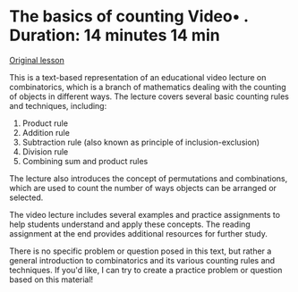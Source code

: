 # The basics of counting Video• . Duration: 14 minutes 14 min

[Original lesson](https://www.coursera.org/learn/uol-discrete-mathematics/lecture/sB5C2/the-basics-of-counting)

This is a text-based representation of an educational video lecture on combinatorics, which is a branch of mathematics dealing with the counting of objects in different ways. The lecture covers several basic counting rules and techniques, including:

1. Product rule
2. Addition rule
3. Subtraction rule (also known as principle of inclusion-exclusion)
4. Division rule
5. Combining sum and product rules

The lecture also introduces the concept of permutations and combinations, which are used to count the number of ways objects can be arranged or selected.

The video lecture includes several examples and practice assignments to help students understand and apply these concepts. The reading assignment at the end provides additional resources for further study.

There is no specific problem or question posed in this text, but rather a general introduction to combinatorics and its various counting rules and techniques. If you'd like, I can try to create a practice problem or question based on this material!

